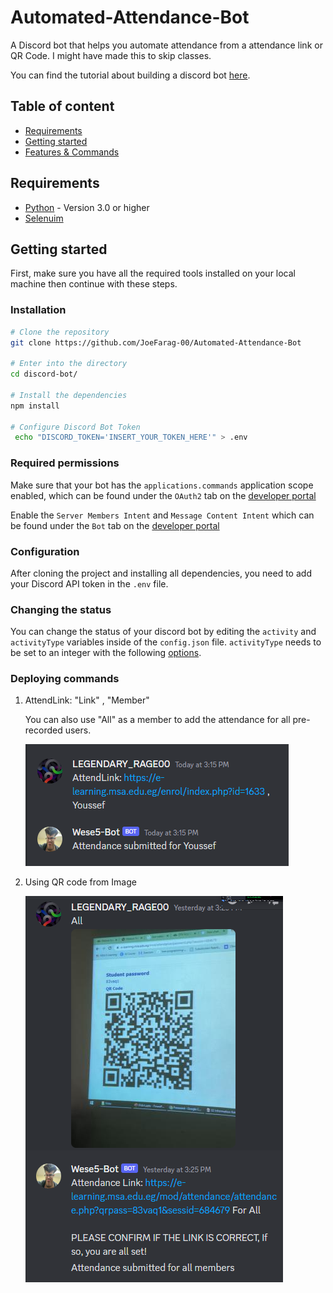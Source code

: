 # Automated-Attendance-Bot

A Discord bot that helps you automate attendance from a attendance link or QR Code. I might have made this to skip classes.

You can find the tutorial about building a discord bot [here](https://www.youtube.com/watch?v=qRMVNtIF73c).

## Table of content

* [Requirements](#requirements)
* [Getting started](#getting-started)
* [Features & Commands](#features--commands)

## Requirements

- [Python](https://www.python.org/) - Version 3.0 or higher
- [Selenuim](https://www.selenium.dev/)

## Getting started

First, make sure you have all the required tools installed on your local machine then continue with these steps.

### Installation

```bash
# Clone the repository
git clone https://github.com/JoeFarag-00/Automated-Attendance-Bot

# Enter into the directory
cd discord-bot/

# Install the dependencies
npm install

# Configure Discord Bot Token
 echo "DISCORD_TOKEN='INSERT_YOUR_TOKEN_HERE'" > .env
```

### Required permissions

Make sure that your bot has the `applications.commands` application scope enabled, which can be found under the `OAuth2` tab on the [developer portal](https://discord.com/developers/applications/)

Enable the `Server Members Intent` and `Message Content Intent` which can be found under the `Bot` tab on the [developer portal](https://discord.com/developers/applications/)

### Configuration

After cloning the project and installing all dependencies, you need to add your Discord API token in the `.env` file.

### Changing the status

You can change the status of your discord bot by editing the `activity` and `activityType` variables inside of the `config.json` file. `activityType` needs to be set to an integer with the following [options](https://discord-api-types.dev/api/discord-api-types-v10/enum/ActivityType).

### Deploying commands
1. AttendLink: "Link" , "Member"

   You can also use "All" as a member to add the attendance for all pre-recorded users.

   <img src="./TestAssets/Attend.png">

2. Using QR code from Image

   <img src="./TestAssets/QRTest.png">
